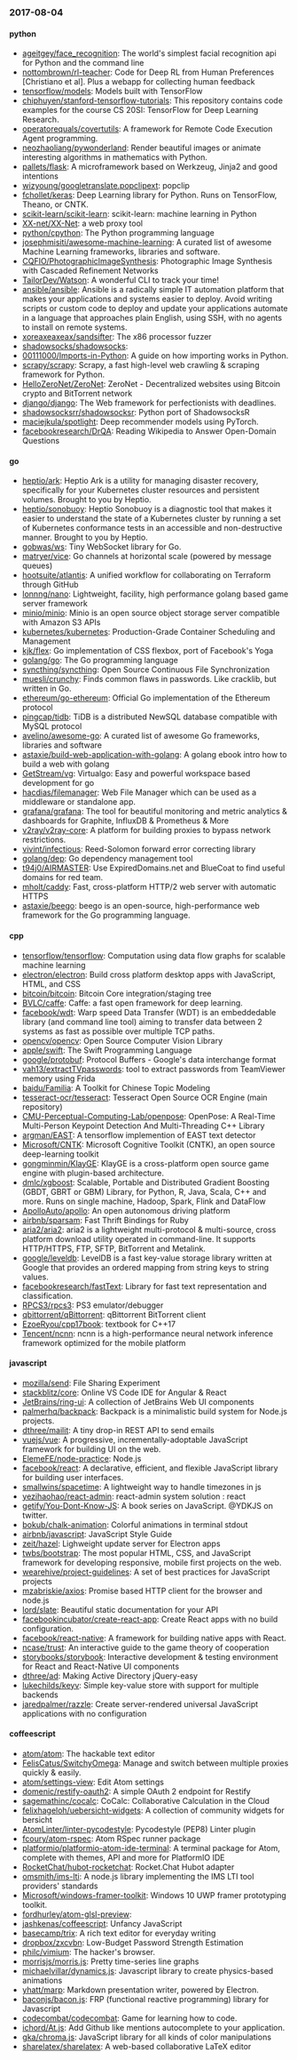 ### 2017-08-04

#### python
* [ageitgey/face_recognition](https://github.com/ageitgey/face_recognition): The world's simplest facial recognition api for Python and the command line
* [nottombrown/rl-teacher](https://github.com/nottombrown/rl-teacher): Code for Deep RL from Human Preferences [Christiano et al]. Plus a webapp for collecting human feedback
* [tensorflow/models](https://github.com/tensorflow/models): Models built with TensorFlow
* [chiphuyen/stanford-tensorflow-tutorials](https://github.com/chiphuyen/stanford-tensorflow-tutorials): This repository contains code examples for the course CS 20SI: TensorFlow for Deep Learning Research.
* [operatorequals/covertutils](https://github.com/operatorequals/covertutils): A framework for Remote Code Execution Agent programming.
* [neozhaoliang/pywonderland](https://github.com/neozhaoliang/pywonderland): Render beautiful images or animate interesting algorithms in mathematics with Python.
* [pallets/flask](https://github.com/pallets/flask): A microframework based on Werkzeug, Jinja2 and good intentions
* [wizyoung/googletranslate.popclipext](https://github.com/wizyoung/googletranslate.popclipext): popclip
* [fchollet/keras](https://github.com/fchollet/keras): Deep Learning library for Python. Runs on TensorFlow, Theano, or CNTK.
* [scikit-learn/scikit-learn](https://github.com/scikit-learn/scikit-learn): scikit-learn: machine learning in Python
* [XX-net/XX-Net](https://github.com/XX-net/XX-Net): a web proxy tool
* [python/cpython](https://github.com/python/cpython): The Python programming language
* [josephmisiti/awesome-machine-learning](https://github.com/josephmisiti/awesome-machine-learning): A curated list of awesome Machine Learning frameworks, libraries and software.
* [CQFIO/PhotographicImageSynthesis](https://github.com/CQFIO/PhotographicImageSynthesis): Photographic Image Synthesis with Cascaded Refinement Networks
* [TailorDev/Watson](https://github.com/TailorDev/Watson):  A wonderful CLI to track your time!
* [ansible/ansible](https://github.com/ansible/ansible): Ansible is a radically simple IT automation platform that makes your applications and systems easier to deploy. Avoid writing scripts or custom code to deploy and update your applications automate in a language that approaches plain English, using SSH, with no agents to install on remote systems.
* [xoreaxeaxeax/sandsifter](https://github.com/xoreaxeaxeax/sandsifter): The x86 processor fuzzer
* [shadowsocks/shadowsocks](https://github.com/shadowsocks/shadowsocks): 
* [00111000/Imports-in-Python](https://github.com/00111000/Imports-in-Python):  A guide on how importing works in Python.
* [scrapy/scrapy](https://github.com/scrapy/scrapy): Scrapy, a fast high-level web crawling & scraping framework for Python.
* [HelloZeroNet/ZeroNet](https://github.com/HelloZeroNet/ZeroNet): ZeroNet - Decentralized websites using Bitcoin crypto and BitTorrent network
* [django/django](https://github.com/django/django): The Web framework for perfectionists with deadlines.
* [shadowsocksrr/shadowsocksr](https://github.com/shadowsocksrr/shadowsocksr): Python port of ShadowsocksR
* [maciejkula/spotlight](https://github.com/maciejkula/spotlight): Deep recommender models using PyTorch.
* [facebookresearch/DrQA](https://github.com/facebookresearch/DrQA): Reading Wikipedia to Answer Open-Domain Questions

#### go
* [heptio/ark](https://github.com/heptio/ark): Heptio Ark is a utility for managing disaster recovery, specifically for your Kubernetes cluster resources and persistent volumes. Brought to you by Heptio.
* [heptio/sonobuoy](https://github.com/heptio/sonobuoy): Heptio Sonobuoy is a diagnostic tool that makes it easier to understand the state of a Kubernetes cluster by running a set of Kubernetes conformance tests in an accessible and non-destructive manner. Brought to you by Heptio.
* [gobwas/ws](https://github.com/gobwas/ws): Tiny WebSocket library for Go.
* [matryer/vice](https://github.com/matryer/vice): Go channels at horizontal scale (powered by message queues)
* [hootsuite/atlantis](https://github.com/hootsuite/atlantis): A unified workflow for collaborating on Terraform through GitHub
* [lonnng/nano](https://github.com/lonnng/nano): Lightweight, facility, high performance golang based game server framework
* [minio/minio](https://github.com/minio/minio): Minio is an open source object storage server compatible with Amazon S3 APIs
* [kubernetes/kubernetes](https://github.com/kubernetes/kubernetes): Production-Grade Container Scheduling and Management
* [kjk/flex](https://github.com/kjk/flex): Go implementation of CSS flexbox, port of Facebook's Yoga
* [golang/go](https://github.com/golang/go): The Go programming language
* [syncthing/syncthing](https://github.com/syncthing/syncthing): Open Source Continuous File Synchronization
* [muesli/crunchy](https://github.com/muesli/crunchy): Finds common flaws in passwords. Like cracklib, but written in Go.
* [ethereum/go-ethereum](https://github.com/ethereum/go-ethereum): Official Go implementation of the Ethereum protocol
* [pingcap/tidb](https://github.com/pingcap/tidb): TiDB is a distributed NewSQL database compatible with MySQL protocol
* [avelino/awesome-go](https://github.com/avelino/awesome-go): A curated list of awesome Go frameworks, libraries and software
* [astaxie/build-web-application-with-golang](https://github.com/astaxie/build-web-application-with-golang): A golang ebook intro how to build a web with golang
* [GetStream/vg](https://github.com/GetStream/vg): Virtualgo: Easy and powerful workspace based development for go
* [hacdias/filemanager](https://github.com/hacdias/filemanager):  Web File Manager which can be used as a middleware or standalone app.
* [grafana/grafana](https://github.com/grafana/grafana): The tool for beautiful monitoring and metric analytics & dashboards for Graphite, InfluxDB & Prometheus & More
* [v2ray/v2ray-core](https://github.com/v2ray/v2ray-core): A platform for building proxies to bypass network restrictions.
* [vivint/infectious](https://github.com/vivint/infectious): Reed-Solomon forward error correcting library
* [golang/dep](https://github.com/golang/dep): Go dependency management tool
* [t94j0/AIRMASTER](https://github.com/t94j0/AIRMASTER): Use ExpiredDomains.net and BlueCoat to find useful domains for red team.
* [mholt/caddy](https://github.com/mholt/caddy): Fast, cross-platform HTTP/2 web server with automatic HTTPS
* [astaxie/beego](https://github.com/astaxie/beego): beego is an open-source, high-performance web framework for the Go programming language.

#### cpp
* [tensorflow/tensorflow](https://github.com/tensorflow/tensorflow): Computation using data flow graphs for scalable machine learning
* [electron/electron](https://github.com/electron/electron): Build cross platform desktop apps with JavaScript, HTML, and CSS
* [bitcoin/bitcoin](https://github.com/bitcoin/bitcoin): Bitcoin Core integration/staging tree
* [BVLC/caffe](https://github.com/BVLC/caffe): Caffe: a fast open framework for deep learning.
* [facebook/wdt](https://github.com/facebook/wdt): Warp speed Data Transfer (WDT) is an embeddedable library (and command line tool) aiming to transfer data between 2 systems as fast as possible over multiple TCP paths.
* [opencv/opencv](https://github.com/opencv/opencv): Open Source Computer Vision Library
* [apple/swift](https://github.com/apple/swift): The Swift Programming Language
* [google/protobuf](https://github.com/google/protobuf): Protocol Buffers - Google's data interchange format
* [vah13/extractTVpasswords](https://github.com/vah13/extractTVpasswords): tool to extract passwords from TeamViewer memory using Frida
* [baidu/Familia](https://github.com/baidu/Familia): A Toolkit for Chinese Topic Modeling
* [tesseract-ocr/tesseract](https://github.com/tesseract-ocr/tesseract): Tesseract Open Source OCR Engine (main repository)
* [CMU-Perceptual-Computing-Lab/openpose](https://github.com/CMU-Perceptual-Computing-Lab/openpose): OpenPose: A Real-Time Multi-Person Keypoint Detection And Multi-Threading C++ Library
* [argman/EAST](https://github.com/argman/EAST): A tensorflow implemention of EAST text detector
* [Microsoft/CNTK](https://github.com/Microsoft/CNTK): Microsoft Cognitive Toolkit (CNTK), an open source deep-learning toolkit
* [gongminmin/KlayGE](https://github.com/gongminmin/KlayGE): KlayGE is a cross-platform open source game engine with plugin-based architecture.
* [dmlc/xgboost](https://github.com/dmlc/xgboost): Scalable, Portable and Distributed Gradient Boosting (GBDT, GBRT or GBM) Library, for Python, R, Java, Scala, C++ and more. Runs on single machine, Hadoop, Spark, Flink and DataFlow
* [ApolloAuto/apollo](https://github.com/ApolloAuto/apollo): An open autonomous driving platform
* [airbnb/sparsam](https://github.com/airbnb/sparsam): Fast Thrift Bindings for Ruby
* [aria2/aria2](https://github.com/aria2/aria2): aria2 is a lightweight multi-protocol & multi-source, cross platform download utility operated in command-line. It supports HTTP/HTTPS, FTP, SFTP, BitTorrent and Metalink.
* [google/leveldb](https://github.com/google/leveldb): LevelDB is a fast key-value storage library written at Google that provides an ordered mapping from string keys to string values.
* [facebookresearch/fastText](https://github.com/facebookresearch/fastText): Library for fast text representation and classification.
* [RPCS3/rpcs3](https://github.com/RPCS3/rpcs3): PS3 emulator/debugger
* [qbittorrent/qBittorrent](https://github.com/qbittorrent/qBittorrent): qBittorrent BitTorrent client
* [EzoeRyou/cpp17book](https://github.com/EzoeRyou/cpp17book): textbook for C++17
* [Tencent/ncnn](https://github.com/Tencent/ncnn): ncnn is a high-performance neural network inference framework optimized for the mobile platform

#### javascript
* [mozilla/send](https://github.com/mozilla/send): File Sharing Experiment
* [stackblitz/core](https://github.com/stackblitz/core): Online VS Code IDE for Angular & React
* [JetBrains/ring-ui](https://github.com/JetBrains/ring-ui): A collection of JetBrains Web UI components
* [palmerhq/backpack](https://github.com/palmerhq/backpack):  Backpack is a minimalistic build system for Node.js projects.
* [dthree/mailit](https://github.com/dthree/mailit): A tiny drop-in REST API to send emails
* [vuejs/vue](https://github.com/vuejs/vue): A progressive, incrementally-adoptable JavaScript framework for building UI on the web.
* [ElemeFE/node-practice](https://github.com/ElemeFE/node-practice): Node.js 
* [facebook/react](https://github.com/facebook/react): A declarative, efficient, and flexible JavaScript library for building user interfaces.
* [smallwins/spacetime](https://github.com/smallwins/spacetime): A lightweight way to handle timezones in js
* [yezihaohao/react-admin](https://github.com/yezihaohao/react-admin): react-admin system solution : react 
* [getify/You-Dont-Know-JS](https://github.com/getify/You-Dont-Know-JS): A book series on JavaScript. @YDKJS on twitter.
* [bokub/chalk-animation](https://github.com/bokub/chalk-animation):  Colorful animations in terminal stdout
* [airbnb/javascript](https://github.com/airbnb/javascript): JavaScript Style Guide
* [zeit/hazel](https://github.com/zeit/hazel): Lighweight update server for Electron apps
* [twbs/bootstrap](https://github.com/twbs/bootstrap): The most popular HTML, CSS, and JavaScript framework for developing responsive, mobile first projects on the web.
* [wearehive/project-guidelines](https://github.com/wearehive/project-guidelines): A set of best practices for JavaScript projects
* [mzabriskie/axios](https://github.com/mzabriskie/axios): Promise based HTTP client for the browser and node.js
* [lord/slate](https://github.com/lord/slate): Beautiful static documentation for your API
* [facebookincubator/create-react-app](https://github.com/facebookincubator/create-react-app): Create React apps with no build configuration.
* [facebook/react-native](https://github.com/facebook/react-native): A framework for building native apps with React.
* [ncase/trust](https://github.com/ncase/trust): An interactive guide to the game theory of cooperation
* [storybooks/storybook](https://github.com/storybooks/storybook):  Interactive development & testing environment for React and React-Native UI components
* [dthree/ad](https://github.com/dthree/ad): Making Active Directory jQuery-easy
* [lukechilds/keyv](https://github.com/lukechilds/keyv): Simple key-value store with support for multiple backends
* [jaredpalmer/razzle](https://github.com/jaredpalmer/razzle): Create server-rendered universal JavaScript applications with no configuration

#### coffeescript
* [atom/atom](https://github.com/atom/atom): The hackable text editor
* [FelisCatus/SwitchyOmega](https://github.com/FelisCatus/SwitchyOmega): Manage and switch between multiple proxies quickly & easily.
* [atom/settings-view](https://github.com/atom/settings-view): Edit Atom settings
* [domenic/restify-oauth2](https://github.com/domenic/restify-oauth2): A simple OAuth 2 endpoint for Restify
* [sagemathinc/cocalc](https://github.com/sagemathinc/cocalc): CoCalc: Collaborative Calculation in the Cloud
* [felixhageloh/uebersicht-widgets](https://github.com/felixhageloh/uebersicht-widgets): A collection of community widgets for bersicht
* [AtomLinter/linter-pycodestyle](https://github.com/AtomLinter/linter-pycodestyle): Pycodestyle (PEP8) Linter plugin
* [fcoury/atom-rspec](https://github.com/fcoury/atom-rspec): Atom RSpec runner package
* [platformio/platformio-atom-ide-terminal](https://github.com/platformio/platformio-atom-ide-terminal): A terminal package for Atom, complete with themes, API and more for PlatformIO IDE
* [RocketChat/hubot-rocketchat](https://github.com/RocketChat/hubot-rocketchat): Rocket.Chat Hubot adapter
* [omsmith/ims-lti](https://github.com/omsmith/ims-lti): A node.js library implementing the IMS LTI tool providers' standards
* [Microsoft/windows-framer-toolkit](https://github.com/Microsoft/windows-framer-toolkit): Windows 10 UWP framer prototyping toolkit.
* [fordhurley/atom-glsl-preview](https://github.com/fordhurley/atom-glsl-preview): 
* [jashkenas/coffeescript](https://github.com/jashkenas/coffeescript): Unfancy JavaScript
* [basecamp/trix](https://github.com/basecamp/trix): A rich text editor for everyday writing
* [dropbox/zxcvbn](https://github.com/dropbox/zxcvbn): Low-Budget Password Strength Estimation
* [philc/vimium](https://github.com/philc/vimium): The hacker's browser.
* [morrisjs/morris.js](https://github.com/morrisjs/morris.js): Pretty time-series line graphs
* [michaelvillar/dynamics.js](https://github.com/michaelvillar/dynamics.js): Javascript library to create physics-based animations
* [yhatt/marp](https://github.com/yhatt/marp): Markdown presentation writer, powered by Electron.
* [baconjs/bacon.js](https://github.com/baconjs/bacon.js): FRP (functional reactive programming) library for Javascript
* [codecombat/codecombat](https://github.com/codecombat/codecombat): Game for learning how to code.
* [ichord/At.js](https://github.com/ichord/At.js): Add Github like mentions autocomplete to your application.
* [gka/chroma.js](https://github.com/gka/chroma.js): JavaScript library for all kinds of color manipulations
* [sharelatex/sharelatex](https://github.com/sharelatex/sharelatex): A web-based collaborative LaTeX editor
